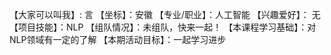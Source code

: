 【大家可以叫我】: 言
【坐标】：安徽
【专业/职业】：人工智能
【兴趣爱好】： 无
【项目技能】：NLP
【组队情况】：未组队，快来一起！
【本课程学习基础】：对NLP领域有一定的了解
【本期活动目标】：一起学习进步
